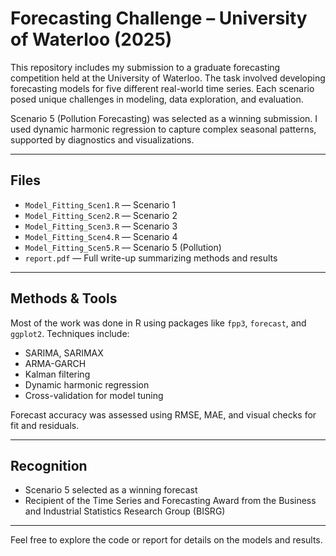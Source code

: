 # Forecasting Challenge – University of Waterloo (2025)

This repository includes my submission to a graduate forecasting competition held at the University of Waterloo. The task involved developing forecasting models for five different real-world time series. Each scenario posed unique challenges in modeling, data exploration, and evaluation.

Scenario 5 (Pollution Forecasting) was selected as a winning submission. I used dynamic harmonic regression to capture complex seasonal patterns, supported by diagnostics and visualizations.

---

## Files

- `Model_Fitting_Scen1.R` — Scenario 1
- `Model_Fitting_Scen2.R` — Scenario 2
- `Model_Fitting_Scen3.R` — Scenario 3
- `Model_Fitting_Scen4.R` — Scenario 4
- `Model_Fitting_Scen5.R` — Scenario 5 (Pollution)
- `report.pdf` — Full write-up summarizing methods and results

---

## Methods & Tools

Most of the work was done in R using packages like `fpp3`, `forecast`, and `ggplot2`. Techniques include:

- SARIMA, SARIMAX
- ARMA-GARCH
- Kalman filtering
- Dynamic harmonic regression
- Cross-validation for model tuning

Forecast accuracy was assessed using RMSE, MAE, and visual checks for fit and residuals.

---

## Recognition

- Scenario 5 selected as a winning forecast
- Recipient of the Time Series and Forecasting Award from the Business and Industrial Statistics Research Group (BISRG)

---

Feel free to explore the code or report for details on the models and results.
